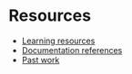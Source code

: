 # Resources

- [Learning resources](learning-resources.md)
- [Documentation references](doc-referencesw.md)
- [Past work](past-work.md)
